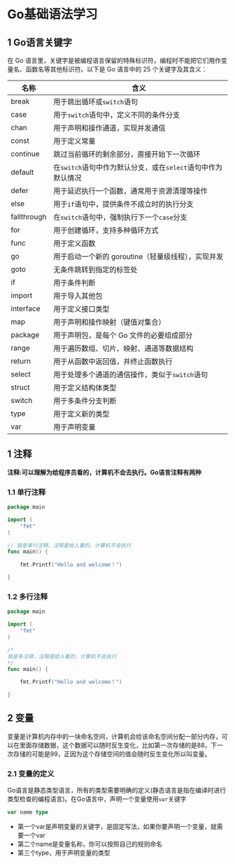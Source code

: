 # Go基础语法学习

## 1 Go语言关键字

在 Go 语言里，关键字是被编程语言保留的特殊标识符，编程时不能把它们用作变量名、函数名等其他标识符。以下是 Go 语言中的 25 个关键字及其含义：

| 名称        | 含义                                                         |
| ----------- | ------------------------------------------------------------ |
| break       | 用于跳出循环或`switch`语句                                   |
| case        | 用于`switch`语句中，定义不同的条件分支                       |
| chan        | 用于声明和操作通道，实现并发通信                             |
| const       | 用于定义常量                                                 |
| continue    | 跳过当前循环的剩余部分，直接开始下一次循环                   |
| default     | 在`switch`语句中作为默认分支，或在`select`语句中作为默认情况 |
| defer       | 用于延迟执行一个函数，通常用于资源清理等操作                 |
| else        | 用于`if`语句中，提供条件不成立时的执行分支                   |
| fallthrough | 在`switch`语句中，强制执行下一个`case`分支                   |
| for         | 用于创建循环，支持多种循环方式                               |
| func        | 用于定义函数                                                 |
| go          | 用于启动一个新的 goroutine（轻量级线程），实现并发           |
| goto        | 无条件跳转到指定的标签处                                     |
| if          | 用于条件判断                                                 |
| import      | 用于导入其他包                                               |
| interface   | 用于定义接口类型                                             |
| map         | 用于声明和操作映射（键值对集合）                             |
| package     | 用于声明包，是每个 Go 文件的必要组成部分                     |
| range       | 用于遍历数组、切片、映射、通道等数据结构                     |
| return      | 用于从函数中返回值，并终止函数执行                           |
| select      | 用于处理多个通道的通信操作，类似于`switch`语句               |
| struct      | 用于定义结构体类型                                           |
| switch      | 用于多条件分支判断                                           |
| type        | 用于定义新的类型                                             |
| var         | 用于声明变量                                                 |

## 1 注释
**注释:可以理解为给程序员看的，计算机不会去执行。Go语言注释有两种**

### 1.1 单行注释

```go
package main

import (
	"fmt"
)

// 我是单行注释，注释是给人看的，计算机不会执行
func main() {
	
	fmt.Printf("Hello and welcome！")

}
```

### 1.2 多行注释

```go
package main

import (
	"fmt"
)

/*
我是多注释，注释是给人看的，计算机不会执行
*/
func main() {

	fmt.Printf("Hello and welcome！")

}
```

## 2 变量

​	变量是计算机内存中的一块命名空间，计算机会给该命名空间分配一部分内存，可以在里面存储数据，这个数据可以随时反生变化，比如第一次存储的是88，下一次存储的可能是99，正因为这个存储空间的值会随时反生变化所以叫变量。

### 2.1 变量的定义

Go语言是静态类型语言，所有的类型需要明确的定义(静态语言是指在编译时进行类型检查的编程语言)。在Go语言中，声明一个变量使用`var`关键字

```go
var name type
```

- 第一个var是声明变量的关键字，是固定写法，如果你要声明一个变量，就需要一个var
- 第二个name是变量名称，你可以按照自己的规则命名
- 第三个type，用于声明变量的类型
